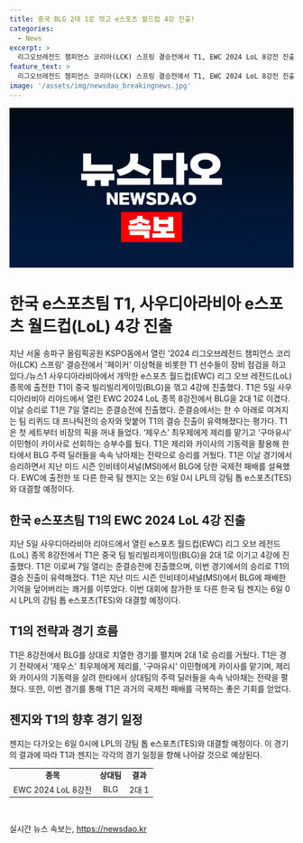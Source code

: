 ```yaml
---
title: 중국 BLG 2대 1로 꺾고 e스포츠 월드컵 4강 진출!
categories:
  - News
excerpt: >
  리그오브레전드 챔피언스 코리아(LCK) 스프링 결승전에서 T1, EWC 2024 LoL 8강전 진출  지난 서울 송파구에서 열린 LCK 스프링 결승전에서 T1이 BLG을 꺾고 4강에 진출했다. 이로써 7일 열리는 EWC 2024 LoL 종목 준결승전 진출이 유력해졌으며, 국제전에서의 패배를 설욕했다. 젠지는 TES와 대결 예정.
feature_text: >
  리그오브레전드 챔피언스 코리아(LCK) 스프링 결승전에서 T1, EWC 2024 LoL 8강전 진출  지난 서울 송파구에서 열린 LCK 스프링 결승전에서 T1이 BLG을 꺾고 4강에 진출했다. 이로써 7일 열리는 EWC 2024 LoL 종목 준결승전 진출이 유력해졌으며, 국제전에서의 패배를 설욕했다. 젠지는 TES와 대결 예정.
image: '/assets/img/newsdao_breakingnews.jpg'
---
```


<p><img src="/assets/img/newsdao_breakingnews.jpg" alt="ranknews 속보" /></p>

<h1>한국 e스포츠팀 T1, 사우디아라비아 e스포츠 월드컵(LoL) 4강 진출</h1>

<p data-ke-size="size16">지난 서울 송파구 올림픽공원 KSPO돔에서 열린 '2024 리그오브레전드 챔피언스 코리아(LCK) 스프링' 결승전에서 '페이커' 이상혁을 비롯한 T1 선수들이 장비 점검을 하고 있다./뉴스1 사우디아라비아에서 개막한 e스포츠 월드컵(EWC) 리그 오브 레전드(LoL) 종목에 출전한 T1이 중국 빌리빌리게이밍(BLG)을 꺾고 4강에 진출했다. T1은 5일 사우디아라비아 리야드에서 열린 EWC 2024 LoL 종목 8강전에서 BLG을 2대 1로 이겼다. 이날 승리로 T1은 7일 열리는 준결승전에 진출했다. 준결승에서는 한 수 아래로 여겨지는 팀 리퀴드 대 프나틱전의 승자와 맞붙어 T1의 결승 진출이 유력해졌다는 평가다. T1은 첫 세트부터 비장의 픽을 꺼내 들었다. ‘제우스’ 최우제에게 제리를 맡기고 ‘구마유시’ 이민형이 카이사로 선회하는 승부수를 뒀다. T1은 제리와 카이사의 기동력을 활용해 한타에서 BLG 주력 딜러들을 속속 낚아채는 전략으로 승리를 거뒀다. T1은 이날 경기에서 승리하면서 지난 미드 시즌 인비테이셔널(MSI)에서 BLG에 당한 국제전 패배를 설욕했다. EWC에 출전한 또 다른 한국 팀 젠지는 오는 6일 0시 LPL의 강팀 톱 e스포츠(TES)와 대결할 예정이다.</p>

<h2 data-ke-size="size26">한국 e스포츠팀 T1의 EWC 2024 LoL 4강 진출</h2>

<p data-ke-size="size16">지난 5일 사우디아라비아 리야드에서 열린 e스포츠 월드컵(EWC) 리그 오브 레전드(LoL) 종목 8강전에서 T1은 중국 팀 빌리빌리게이밍(BLG)을 2대 1로 이기고 4강에 진출했다. T1은 이로써 7일 열리는 준결승전에 진출했으며, 이번 경기에서의 승리로 T1의 결승 진출이 유력해졌다. T1은 지난 미드 시즌 인비테이셔널(MSI)에서 BLG에 패배한 기억을 덮어버리는 쾌거를 이루었다. 이번 대회에 참가한 또 다른 한국 팀 젠지는 6일 0시 LPL의 강팀 톱 e스포츠(TES)와 대결할 예정이다.</p>

<h2 data-ke-size="size26">T1의 전략과 경기 흐름</h2>

<p data-ke-size="size16">T1은 8강전에서 BLG를 상대로 치열한 경기를 펼치며 2대 1로 승리를 거뒀다. T1은 경기 전략에서 '제우스' 최우제에게 제리를, '구마유시' 이민형에게 카이사를 맡기며, 제리와 카이사의 기동력을 살려 한타에서 상대팀의 주력 딜러들을 속속 낚아채는 전략을 펼쳤다. 또한, 이번 경기를 통해 T1은 과거의 국제전 패배를 극복하는 좋은 기회를 얻었다.</p>

<h2 data-ke-size="size26">젠지와 T1의 향후 경기 일정</h2>

<p data-ke-size="size16">젠지는 다가오는 6일 0시에 LPL의 강팀 톱 e스포츠(TES)와 대결할 예정이다. 이 경기의 결과에 따라 T1과 젠지는 각각의 경기 일정을 향해 나아갈 것으로 예상된다.</p>

<table>
  <tbody>
    <tr>
      <td style="text-align: center; height: 17px;"><b>종목</b></td>
      <td style="text-align: center; height: 17px;"><b>상대팀</b></td>
      <td style="text-align: center; height: 17px;"><b>결과</b></td>
    </tr>
    <tr>
      <td style="text-align: center; height: 17px;">EWC 2024 LoL 8강전</td>
      <td style="text-align: center; height: 17px;">BLG</td>
      <td style="text-align: center; height: 17px;">2대 1</td>
    </tr>
  </tbody>
</table>

<p data-ke-size="size16">&nbsp;</p>
실시간 뉴스 속보는, <a href="https://newsdao.kr" rel="dofollow">https://newsdao.kr</a>


